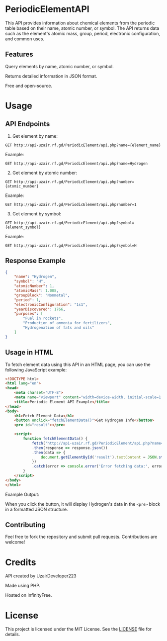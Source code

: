 # PeriodicElementAPI

This API provides information about chemical elements from the periodic table based on their name, atomic number, or symbol. The API returns data such as the element's atomic mass, group, period, electronic configuration, and common uses.

## Features

Query elements by name, atomic number, or symbol.

Returns detailed information in JSON format.

Free and open-source.


# Usage

## API Endpoints

1. Get element by name:
```
GET http://api-uzair.rf.gd/PeriodicElement/api.php?name={element_name}
```
Example:
```
GET http://api-uzair.rf.gd/PeriodicElement/api.php?name=Hydrogen
```

2. Get element by atomic number:
```
GET http://api-uzair.rf.gd/PeriodicElement/api.php?number={atomic_number}
```
Example:
```
GET http://api-uzair.rf.gd/PeriodicElement/api.php?number=1
```

3. Get element by symbol:
```
GET http://api-uzair.rf.gd/PeriodicElement/api.php?symbol={element_symbol}
```
Example:
```
GET http://api-uzair.rf.gd/PeriodicElement/api.php?symbol=H
```


## Response Example
```json
{
    "name": "Hydrogen",
    "symbol": "H",
    "atomicNumber": 1,
    "atomicMass": 1.008,
    "groupBlock": "Nonmetal",
    "period": 1,
    "electronicConfiguration": "1s1",
    "yearDiscovered": 1766,
    "purposes": [
        "Fuel in rockets",
        "Production of ammonia for fertilizers",
        "Hydrogenation of fats and oils"
    ]
}
```
## Usage in HTML

To fetch element data using this API in an HTML page, you can use the following JavaScript example:
```html
<!DOCTYPE html>
<html lang="en">
<head>
    <meta charset="UTF-8">
    <meta name="viewport" content="width=device-width, initial-scale=1.0">
    <title>Periodic Element API Example</title>
</head>
<body>
    <h1>Fetch Element Data</h1>
    <button onclick="fetchElementData()">Get Hydrogen Info</button>
    <pre id="result"></pre>

    <script>
        function fetchElementData() {
            fetch('http://api-uzair.rf.gd/PeriodicElement/api.php?name=Hydrogen')
            .then(response => response.json())
            .then(data => {
                document.getElementById('result').textContent = JSON.stringify(data, null, 2);
            })
            .catch(error => console.error('Error fetching data:', error));
        }
    </script>
</body>
</html>
```
Example Output:

When you click the button, it will display Hydrogen's data in the ```<pre>``` block in a formatted JSON structure.

## Contributing

Feel free to fork the repository and submit pull requests. Contributions are welcome!

# Credits

API created by UzairDeveloper223

Made using PHP.

Hosted on InfinityFree.


# License

This project is licensed under the MIT License. See the [LICENSE](LICENSE) file for details.

